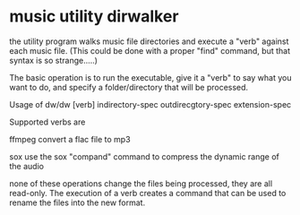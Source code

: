 # music utility dirwalker
the utility program walks music file directories and execute a "verb" against each music file.
(This could be done with a proper "find" command, but that syntax is so strange.....)

The basic operation is to run the executable, give it a "verb" to say what you want to do, and specify a folder/directory that will be processed.

Usage of dw/dw [verb] indirectory-spec outdirecgtory-spec extension-spec

Supported verbs are

  ffmpeg	convert a flac file to mp3

  sox       use the sox "compand" command to compress the dynamic range of the audio

none of these operations change the files being processed, they are all read-only.  The execution of a verb 
creates a command that can be used to rename the files into the new format.


